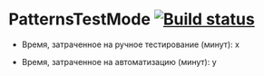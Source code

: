 # PatternsTestMode  [![Build status](https://ci.appveyor.com/api/projects/status/ni4bdvaxtix90ilg?svg=true)](https://ci.appveyor.com/project/antidot8/patternstestmode)


- Время, затраченное на ручное тестирование (минут): x

- Время, затраченное на автоматизацию (минут): y
